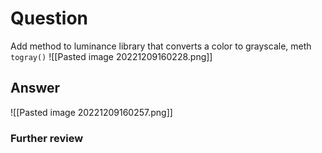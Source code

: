 # Question
Add  method to luminance library that converts a color to grayscale, meth `togray()`
![[Pasted image 20221209160228.png]]
## Answer
![[Pasted image 20221209160257.png]]
### Further review
